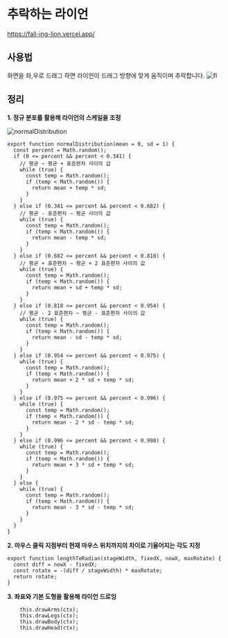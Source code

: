 # 추락하는 라이언
https://fall-ing-lion.vercel.app/

## 사용법
화면을 좌,우로 드래그 하면 라이언이 드래그 방향에 맞게 움직이며 추락합니다.
![fl](https://user-images.githubusercontent.com/76833478/159946023-e81ce6be-68dc-41b2-b658-021047a41a23.gif)

## 정리

**1. 정규 분포를 활용해 라이언의 스케일을 조정**

![normalDistribution](https://user-images.githubusercontent.com/76833478/160664740-6f05357e-542b-4f74-b861-97b66be57646.png)

```
export function normalDistribution(mean = 0, sd = 1) {
  const percent = Math.random();
  if (0 <= percent && percent < 0.341) {
    // 평균 ~ 평균 + 표준편차 사이의 값
    while (true) {
      const temp = Math.random();
      if (temp < Math.random()) {
        return mean + temp * sd;
      }
    }
  } else if (0.341 <= percent && percent < 0.682) {
    // 평균 - 표준편차 ~ 평균 사이의 값
    while (true) {
      const temp = Math.random();
      if (temp < Math.random()) {
        return mean - temp * sd;
      }
    }
  } else if (0.682 <= percent && percent < 0.818) {
    // 평균 + 표준편차 ~ 평균 + 2 표준편차 사이의 값
    while (true) {
      const temp = Math.random();
      if (temp < Math.random()) {
        return mean + sd + temp * sd;
      }
    }
  } else if (0.818 <= percent && percent < 0.954) {
    // 평균 - 2 표준편차 ~ 평균 - 표준편차 사이의 값
    while (true) {
      const temp = Math.random();
      if (temp < Math.random()) {
        return mean - sd - temp * sd;
      }
    }
  } else if (0.954 <= percent && percent < 0.975) {
    while (true) {
      const temp = Math.random();
      if (temp < Math.random()) {
        return mean + 2 * sd + temp * sd;
      }
    }
  } else if (0.975 <= percent && percent < 0.996) {
    while (true) {
      const temp = Math.random();
      if (temp < Math.random()) {
        return mean - 2 * sd - temp * sd;
      }
    }
  } else if (0.996 <= percent && percent < 0.998) {
    while (true) {
      const temp = Math.random();
      if (temp < Math.random()) {
        return mean + 3 * sd + temp * sd;
      }
    }
  } else {
    while (true) {
      const temp = Math.random();
      if (temp < Math.random()) {
        return mean - 3 * sd - temp * sd;
      }
    }
  }
}
```

**2. 마우스 클릭 지점부터 현재 마우스 위치까지의 차이로 기울어지는 각도 지정**

```
export function lengthToRadian(stageWidth, fixedX, nowX, maxRotate) {
  const diff = nowX - fixedX;
  const rotate = -(diff / stageWidth) * maxRotate;
  return rotate;
}
```

**3. 좌표와 기본 도형을 활용해 라이언 드로잉**
```
    this.drawArms(ctx);
    this.drawLegs(ctx);
    this.drawBody(ctx);
    this.drawHead(ctx);
```
